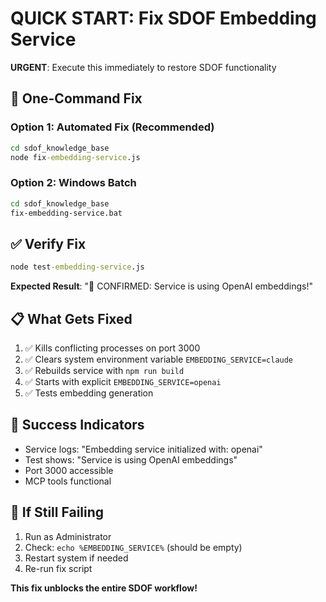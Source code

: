 # QUICK START: Fix SDOF Embedding Service

**URGENT**: Execute this immediately to restore SDOF functionality

## 🚀 One-Command Fix

### Option 1: Automated Fix (Recommended)
```cmd
cd sdof_knowledge_base
node fix-embedding-service.js
```

### Option 2: Windows Batch
```cmd
cd sdof_knowledge_base
fix-embedding-service.bat
```

## ✅ Verify Fix
```cmd
node test-embedding-service.js
```

**Expected Result**: "🎉 CONFIRMED: Service is using OpenAI embeddings!"

## 📋 What Gets Fixed

1. ✅ Kills conflicting processes on port 3000
2. ✅ Clears system environment variable `EMBEDDING_SERVICE=claude` 
3. ✅ Rebuilds service with `npm run build`
4. ✅ Starts with explicit `EMBEDDING_SERVICE=openai`
5. ✅ Tests embedding generation

## 🎯 Success Indicators

- Service logs: "Embedding service initialized with: openai"
- Test shows: "Service is using OpenAI embeddings"
- Port 3000 accessible
- MCP tools functional

## 🔧 If Still Failing

1. Run as Administrator
2. Check: `echo %EMBEDDING_SERVICE%` (should be empty)
3. Restart system if needed
4. Re-run fix script

**This fix unblocks the entire SDOF workflow!**